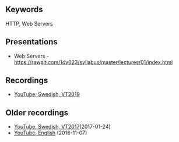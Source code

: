 ## Keywords
HTTP, Web Servers

## Presentations
* Web Servers - https://rawgit.com/1dv023/syllabus/master/lectures/01/index.html

## Recordings
* [YouTube, Swedish, VT2019](https://youtu.be/QFVwXM4cIAA)

## Older recordings
* [YouTube, Swedish, VT2017](https://youtu.be/TaI1kU2bxcM?t=326)(2017-01-24)
* [YouTube, English](https://youtu.be/hA-PaRr52Xc) (2016-11-07)